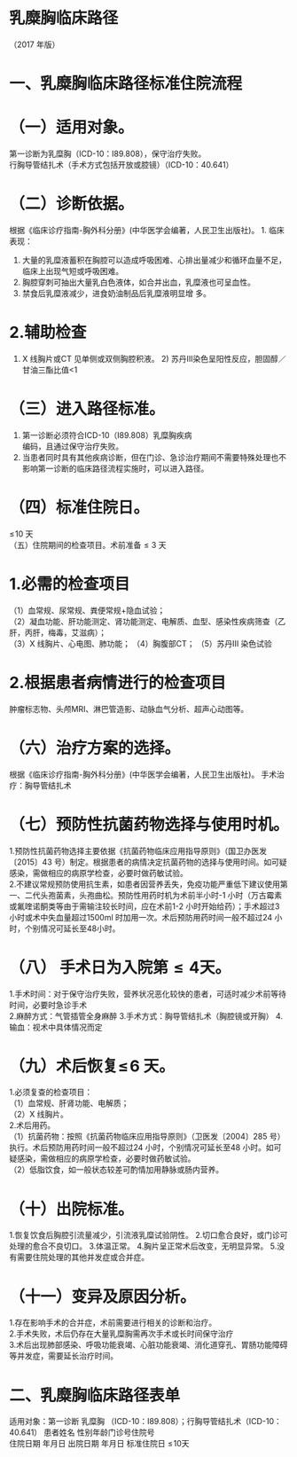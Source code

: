 # 乳糜胸临床路径  
（2017 年版）  
# 一、乳糜胸临床路径标准住院流程  
# （一）适用对象。  
第一诊断为乳糜胸（ICD-10：I89.808），保守治疗失败。  
行胸导管结扎术（手术方式包括开放或腔镜）（ICD-10：40.641）  
# （二）诊断依据。  
根据《临床诊疗指南-胸外科分册》(中华医学会编著，人民卫生出版社)。 1. 临床表现：  
1) 大量的乳糜液蓄积在胸腔可以造成呼吸困难、心排出量减少和循环血量不足，临床上出现气短或呼吸困难。  
2) 胸腔穿刺可抽出大量乳白色液体，如合并出血，乳糜液也可呈血性。  
3)   禁食后乳糜液减少，进食奶油制品后乳糜液明显增 多。  
# 2.辅助检查  
1) X 线胸片或CT 见单侧或双侧胸腔积液。 2) 苏丹Ⅲ染色呈阳性反应，胆固醇／甘油三酯比值<1  
# （三）进入路径标准。  
1. 第一诊断必须符合ICD-10（I89.808）乳糜胸疾病  
编码，且通过保守治疗失败。  
2. 当患者同时具有其他疾病诊断，但在门诊、急诊治疗期间不需要特殊处理也不影响第一诊断的临床路径流程实施时，可以进入路径。  
# （四）标准住院日。  
$\leqslant\!10$ 天  
（五）住院期间的检查项目。术前准备${\leqslant}3$ 天  
# 1.必需的检查项目  
（1）血常规、尿常规、粪便常规$+$隐血试验；  
（2）凝血功能、肝功能测定、肾功能测定、电解质、血型、感染性疾病筛查（乙肝，丙肝，梅毒，艾滋病）；  
（3）X 线胸片、心电图、肺功能； （4）胸腹部CT； （5）苏丹III 染色试验  
# 2.根据患者病情进行的检查项目  
肿瘤标志物、头颅MRI、淋巴管造影、动脉血气分析、超声心动图等。  
# （六）治疗方案的选择。  
根据《临床诊疗指南-胸外科分册》(中华医学会编著，人民卫生出版社)。 手术治疗：胸导管结扎术  
# （七）预防性抗菌药物选择与使用时机。  
1.预防性抗菌药物选择主要依据《抗菌药物临床应用指导原则》（国卫办医发〔2015〕43 号）制定。根据患者的病情决定抗菌药物的选择与使用时间。如可疑感染，需做相应的病原学检查，必要时做药敏试验。  
2.不建议常规预防使用抗生素，如患者因营养丢失，免疫功能严重低下建议使用第一、二代头孢菌素，头孢曲松。预防性用药时机为术前半小时-1 小时（万古霉素或氟喹诺酮类等由于需输注较长时间，应在术前1-2 小时开始给药）；手术超过3 小时或术中失血量超过1500ml 时加用一次。术后预防用药时间一般不超过24 小时，个别情况可延长至48小时。  
# （八） 手术日为入院第${\leqslant}4$天。  
1.手术时间：对于保守治疗失败，营养状况恶化较快的患者，可适时减少术前等待时间，必要时急诊手术  
2.麻醉方式：气管插管全身麻醉 3.手术方式：胸导管结扎术（胸腔镜或开胸） 4.输血：视术中具体情况而定  
# （九）术后恢复$\leqslant\!6$ 天。  
1.必须复查的检查项目：  
（1）血常规、肝肾功能、电解质；  
（2）X 线胸片。  
2.术后用药。  
（1）抗菌药物：按照《抗菌药物临床应用指导原则》（卫医发〔2004〕285 号）执行。术后预防用药时间一般不超过24 小时，个别情况可延长至48 小时。如可疑感染，需做相应的病原学检查，必要时做药敏试验。  
（2）低脂饮食，如一般状态较差可酌情加用静脉或肠内营养。  
# （十）出院标准。  
1.恢复饮食后胸腔引流量减少，引流液乳糜试验阴性。 2.切口愈合良好，或门诊可处理的愈合不良切口。 3.体温正常。 4.胸片呈正常术后改变，无明显异常。 5.没有需要住院处理的其他并发症或合并症。  
# （十一）变异及原因分析。  
1.存在影响手术的合并症，术前需要进行相关的诊断和治疗。  
2.手术失败，术后仍存在大量乳糜胸需再次手术或长时间保守治疗  
3.术后出现肺部感染、呼吸功能衰竭、心脏功能衰竭、消化道穿孔、胃肠功能障碍等并发症，需要延长治疗时间。  
# 二、乳糜胸临床路径表单  
适用对象：第一诊断 乳糜胸 （ICD-10：I89.808）；行胸导管结扎术（ICD-10：40.641） 患者姓名  性别年龄门诊号住院号  
住院日期  年月日   出院日期  年月日  标准住院日  $\leq\!10$天  
